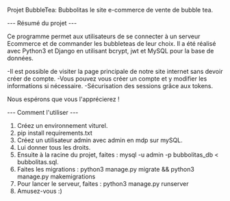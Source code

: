 Projet BubbleTea: Bubbolitas le site e-commerce de vente de bubble tea.

--- Résumé du projet ---

Ce programme permet aux utilisateurs de se connecter à un serveur Ecommerce et de commander les bubbleteas de leur choix. Il a été réalisé avec Python3 et Django en utilisant bcrypt, jwt et MySQL pour la base de données.

-Il est possible de visiter la page principale de notre site internet sans devoir créer de compte. 
-Vous pouvez vous créer un compte et y modifier les informations si nécessaire. 
-Sécurisation des sessions grâce aux tokens.

Nous espérons que vous l'apprécierez !

--- Comment l'utiliser ---

1. Créez un environnement viturel.
2. pip install requirements.txt
3. Créez un utilisateur admin avec admin en mdp sur mySQL.
4. Lui donner tous les droits.
5. Ensuite à la racine du projet, faites : mysql -u admin -p bubbolitas_db < bubbolitas.sql.
6. Faites les migrations : python3 manage.py migrate && python3 manage.py makemigrations
7. Pour lancer le serveur, faites : python3 manage.py runserver
8. Amusez-vous :) 
